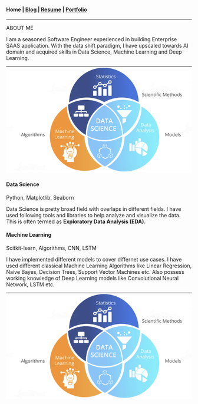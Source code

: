 #### Home | [Blog](/blog) | [Resume](/resume) | [Portfolio](/portfolio)
---

<label class="title">ABOUT ME</label>
<br />
<p class="content">I am a seasoned Software Engineer experienced in building Enterprise SAAS application. With the data shift paradigm, I have upscaled towards AI domain and acquired skills in Data Science, Machine Learning and Deep Learning.</p>

<div class="section">
    <img class="section-image" src="/images/data-science.png" atl="Data Science" />
    <div class="section-content">
        <h4 class="title">Data Science</h4>
        <label class="sub-heading">Python, Matplotlib, Seaborn</label>
        <br /> 
        <p class="content">Data Science is pretty broad field with overlaps in different fields. I have used following tools and libraries to help analyze and visualize the data. This is often termed as <strong>Exploratory Data Analysis (EDA).</strong></p>
    </div>
</div>

<div class="section">
    <div class="section-content">
        <h4 class="title">Machine Learning</h4>
        <label class="sub-heading">Scitkit-learn, Algorithms, CNN, LSTM</label>
        <br />
        <p class="content">I have implemented different models to cover differnet use cases. I have used different classical Machine Learning Algorithms like Linear Regression, Naive Bayes, Decision Trees, Support Vector Machines etc. Also possess working knowledge of Deep Learning models like Convolutional Neural Network, LSTM etc. </p>
    </div>
    <img class="section-image" src="/images/data-science.png" atl="Data Science" />    
</div>

